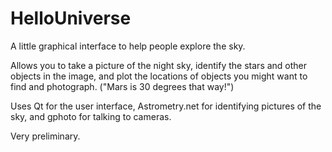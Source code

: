 HelloUniverse
=============

A little graphical interface to help people explore the sky.

Allows you to take a picture of the night sky, identify the stars and other objects in the image,
and plot the locations of objects you might want to find and photograph.  ("Mars is 30 degrees that way!")

Uses Qt for the user interface, Astrometry.net for identifying pictures of the sky, and gphoto for
talking to cameras.

Very preliminary.
